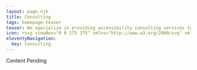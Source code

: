 ```yaml
---
layout: page.njk
title: Consulting
tags: homepage-teaser
teaser: We specialize in providing accessibility consulting services to organizations, helping them integrate accessibility into the fabric of their business.
icon: <svg viewBox="0 0 175 175" xmlns="http://www.w3.org/2000/svg" xmlns:xlink="http://www.w3.org/1999/xlink"><clipPath id="a"><circle cx="87.5" cy="87.5" r="87.5"/></clipPath><circle cx="87.5" cy="87.5" fill="#5ad8ee" r="87.5"/><g clip-path="url(#a)"><path d="m42.8 134.48 65.01 65.01 95.85-87.69-70.47-70.47-38.33 1.33-.23 19.26-5.34-4.68-19.49 2.42-21.42 1.78 1.19 15.91-3.51 39.65 9.81 9.22z" fill="#5ad8ee" opacity=".5"/></g><g fill="#fff"><path d="m78.76 96.33a7 7 0 0 1 -4.51-1.87 12.85 12.85 0 0 1 -3.76-9.59v-1.32a8.82 8.82 0 0 0 2.07-.18h.19a18.38 18.38 0 0 0 7.89-3 9.88 9.88 0 0 0 5.64 2.44h.56c0 .75.19 1.32.19 2.07-.19 6.39-3.76 11.46-8.27 11.46zm4.14 3.2v.75a4.2 4.2 0 0 1 -4 3.38 4.24 4.24 0 0 1 -4.14-3.38v-2.44a8.19 8.19 0 0 0 8.27 0v1.69zm16.54 6a7.26 7.26 0 0 0 -6-5.26v-13a16.22 16.22 0 0 0 -4.34-11.27 11.28 11.28 0 0 0 -1.5-1.51 14.15 14.15 0 0 0 -8.83-3.19 13.41 13.41 0 0 0 -8.84 3.19 16.49 16.49 0 0 0 -5.82 12.78v13a22.13 22.13 0 0 1 -2.26.57 6.81 6.81 0 0 0 -5.07 6.57v.19h43z"/><path d="m123.68 57.62a3.39 3.39 0 1 1 3.38-3.38 3.49 3.49 0 0 1 -3.38 3.38zm-10 0a3.39 3.39 0 1 1 3.38-3.38 3.49 3.49 0 0 1 -3.34 3.38zm-9.78 0a3.39 3.39 0 1 1 3.39-3.38 3.49 3.49 0 0 1 -3.35 3.38zm27.1-17.1h-34.57a3.36 3.36 0 0 0 -3.38 3.38v20.48a3.36 3.36 0 0 0 3.38 3.38h2.07v7.71a2 2 0 0 0 .94 1.69 1.65 1.65 0 0 0 .93.19 2.62 2.62 0 0 0 1.13-.35l12.59-9.21h16.91a3.37 3.37 0 0 0 3.39-3.38v-20.51a3.36 3.36 0 0 0 -3.39-3.38z"/><path d="m128.75 117v-45.66h-7.33v39.84h-68v-45.85h35.9v-8.09h-37.43a5.86 5.86 0 0 0 -5.83 5.83v53.93z"/><path d="m130.26 120.76h-85.7l-3.76 9a2.86 2.86 0 0 0 0 3 3.09 3.09 0 0 0 2.82 1.69h87.76a3.09 3.09 0 0 0 2.82-1.69 2.86 2.86 0 0 0 0-3z"/></g></svg>
eleventyNavigation:
  key: Consulting
---
```


Content Pending
